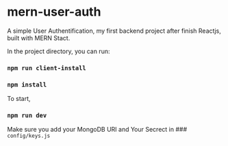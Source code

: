 # mern-user-auth
A simple User Authentification, my first backend project after finish Reactjs, built with MERN Stact.

In the project directory, you can run:

### `npm run client-install`
### `npm install`

To start, 
### `npm run dev`


Make sure you add your MongoDB URI and Your Secrect in ### `config/keys.js`
